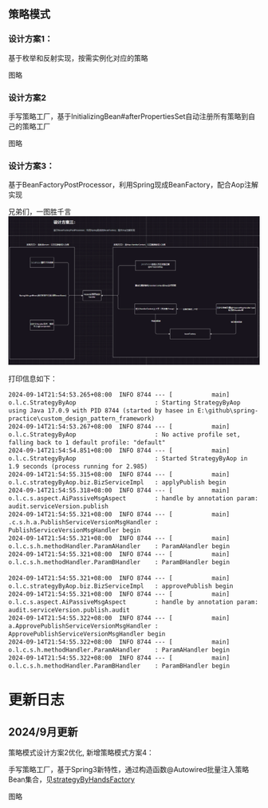 ## 策略模式
### 设计方案1：
基于枚举和反射实现，按需实例化对应的策略

图略
### 设计方案2
手写策略工厂，基于InitializingBean#afterPropertiesSet自动注册所有策略到自己的策略工厂

图略
### 设计方案3：
基于BeanFactoryPostProcessor，利用Spring现成BeanFactory，配合Aop注解实现

兄弟们，一图胜千言
![img.png](./pic/strategy.png)

打印信息如下：
```shell
2024-09-14T21:54:53.265+08:00  INFO 8744 --- [           main] o.l.c.StrategyByAop                      : Starting StrategyByAop using Java 17.0.9 with PID 8744 (started by hasee in E:\github\spring-practice\custom_design_pattern_framework)
2024-09-14T21:54:53.267+08:00  INFO 8744 --- [           main] o.l.c.StrategyByAop                      : No active profile set, falling back to 1 default profile: "default"
2024-09-14T21:54:54.851+08:00  INFO 8744 --- [           main] o.l.c.StrategyByAop                      : Started StrategyByAop in 1.9 seconds (process running for 2.985)
2024-09-14T21:54:55.315+08:00  INFO 8744 --- [           main] o.l.c.strategyByAop.biz.BizServiceImpl   : applyPublish begin
2024-09-14T21:54:55.318+08:00  INFO 8744 --- [           main] o.l.c.s.aspect.AiPassiveMsgAspect        : handle by annotation param: audit.serviceVersion.publish
2024-09-14T21:54:55.321+08:00  INFO 8744 --- [           main] .c.s.h.a.PublishServiceVersionMsgHandler : PublishServiceVersionMsgHandler begin
2024-09-14T21:54:55.321+08:00  INFO 8744 --- [           main] o.l.c.s.h.methodHandler.ParamAHandler    : ParamAHandler begin
2024-09-14T21:54:55.321+08:00  INFO 8744 --- [           main] o.l.c.s.h.methodHandler.ParamBHandler    : ParamBHandler begin

2024-09-14T21:54:55.321+08:00  INFO 8744 --- [           main] o.l.c.strategyByAop.biz.BizServiceImpl   : approvePublish begin
2024-09-14T21:54:55.321+08:00  INFO 8744 --- [           main] o.l.c.s.aspect.AiPassiveMsgAspect        : handle by annotation param: audit.serviceVersion.publish.audit
2024-09-14T21:54:55.322+08:00  INFO 8744 --- [           main] a.ApprovePublishServiceVersionMsgHandler : ApprovePublishServiceVersionMsgHandler begin
2024-09-14T21:54:55.322+08:00  INFO 8744 --- [           main] o.l.c.s.h.methodHandler.ParamAHandler    : ParamAHandler begin
2024-09-14T21:54:55.322+08:00  INFO 8744 --- [           main] o.l.c.s.h.methodHandler.ParamBHandler    : ParamBHandler begin
```

# 更新日志
## 2024/9月更新

策略模式设计方案2优化, 新增策略模式方案4：

手写策略工厂，基于Spring3新特性，通过构造函数@Autowired批量注入策略Bean集合，见[strategyByHandsFactory](custom_design_pattern_framework%2Fsrc%2Fmain%2Fjava%2Forg%2Flyflexi%2Fcustom_design_pattern_framework%2FstrategyByHandsFactory)

图略
